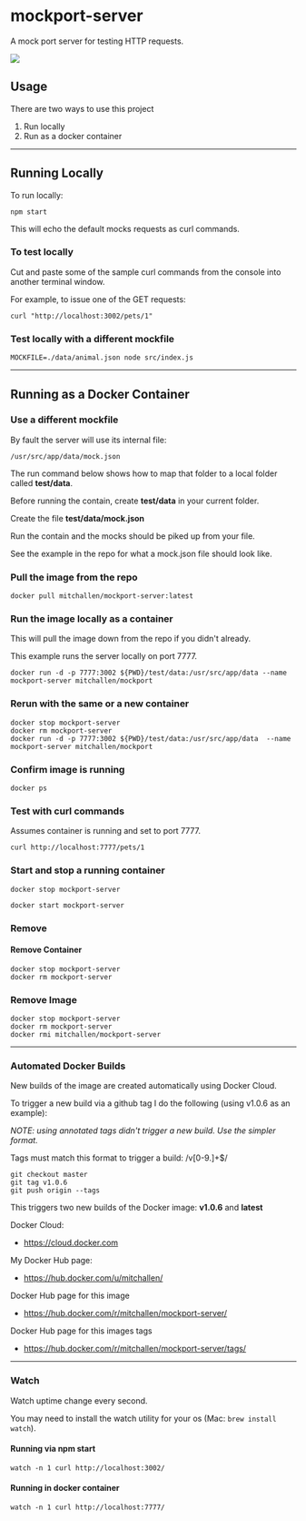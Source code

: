 # mockport-server

A mock port server for testing HTTP requests.

<a href="https://hub.docker.com/r/mitchallen/mockport-server/">
<img src="https://img.shields.io/badge/mitchallen-mockport--server-green.svg?logo=docker&style=for-the-badge" />
</a>

## Usage

There are two ways to use this project

1. Run locally 
2. Run as a docker container

* * *


## Running Locally

To run locally:

	npm start
	
This will echo the default mocks requests as curl commands.

### To test locally

Cut and paste some of the sample curl commands from the console into another terminal window.

For example, to issue one of the GET requests:

    curl "http://localhost:3002/pets/1"
    

### Test locally with a different mockfile


	MOCKFILE=./data/animal.json node src/index.js
    

* * *

## Running as a Docker Container

### Use a different mockfile

By fault the server will use its internal file:

	/usr/src/app/data/mock.json
	
The run command below shows how to map that folder to a local folder called **test/data**.

Before running the contain, create __test/data__ in your current folder.

Create the file __test/data/mock.json__

Run the contain and the mocks should be piked up from your file.

See the example in the repo for what a mock.json file should look like.

### Pull the image from the repo

    docker pull mitchallen/mockport-server:latest

### Run the image locally as a container

This will pull the image down from the repo if you didn't already.

This example runs the server locally on port 7777.

    docker run -d -p 7777:3002 ${PWD}/test/data:/usr/src/app/data --name mockport-server mitchallen/mockport

### Rerun with the same or a new container

    docker stop mockport-server
    docker rm mockport-server
    docker run -d -p 7777:3002 ${PWD}/test/data:/usr/src/app/data  --name mockport-server mitchallen/mockport

### Confirm image is running

    docker ps

### Test with curl commands

Assumes container is running and set to port 7777.
 
    curl http://localhost:7777/pets/1

### Start and stop a running container

    docker stop mockport-server

    docker start mockport-server

### Remove

#### Remove Container

    docker stop mockport-server
    docker rm mockport-server

### Remove Image

    docker stop mockport-server
    docker rm mockport-server
    docker rmi mitchallen/mockport-server

* * *

### Automated Docker Builds

New builds of the image are created automatically using Docker Cloud.

To trigger a new build via a github tag I do the following (using v1.0.6 as an example):

*NOTE: using annotated tags didn't trigger a new build. Use the simpler format.*

Tags must match this format to trigger a build: /v[0-9.]+$/ 

    git checkout master
    git tag v1.0.6
    git push origin --tags

This triggers two new builds of the Docker image: __v1.0.6__ and __latest__

Docker Cloud:

* https://cloud.docker.com

My Docker Hub page:

* https://hub.docker.com/u/mitchallen/

Docker Hub page for this image

* https://hub.docker.com/r/mitchallen/mockport-server/

Docker Hub page for this images tags

* https://hub.docker.com/r/mitchallen/mockport-server/tags/

* * *

### Watch

Watch uptime change every second.

You may need to install the watch utility for your os (Mac: ```brew install watch```).

#### Running via npm start

    watch -n 1 curl http://localhost:3002/

#### Running in docker container

    watch -n 1 curl http://localhost:7777/

